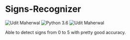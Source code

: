 # Signs-Recognizer

![Udit Maherwal](https://img.shields.io/badge/Udit-Maherwal-yellowgreen) ![Python 3.6](https://img.shields.io/badge/Python-red) ![Udit Maherwal](https://img.shields.io/badge/Deep-Learning-informational)

Able to detect signs from 0 to 5 with pretty good accuracy.
